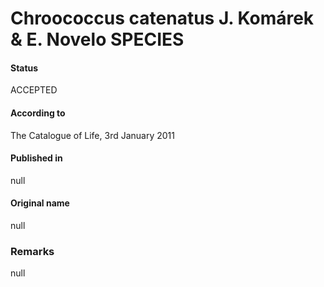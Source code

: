 # Chroococcus catenatus J. Komárek & E. Novelo SPECIES

#### Status
ACCEPTED

#### According to
The Catalogue of Life, 3rd January 2011

#### Published in
null

#### Original name
null

### Remarks
null